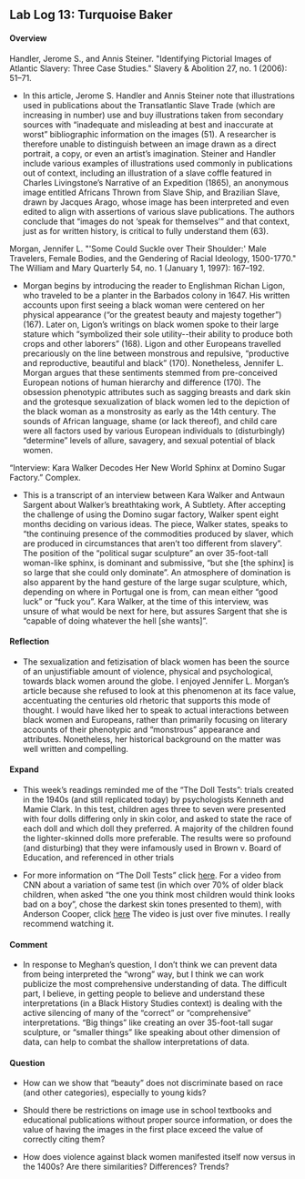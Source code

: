 ## Lab Log 13: Turquoise Baker

#### Overview

Handler, Jerome S., and Annis Steiner. "Identifying Pictorial Images of Atlantic Slavery: Three Case Studies." Slavery & Abolition 27, no. 1 (2006): 51–71. 

- In this article, Jerome S. Handler and Annis Steiner note that illustrations used in publications about the Transatlantic Slave Trade (which are increasing in number) use and buy illustrations taken from secondary sources with “inadequate and misleading at best and inaccurate at worst” bibliographic information on the images (51). A researcher is therefore unable to distinguish between an image drawn as a direct portrait, a copy, or even an artist’s imagination. Steiner and Handler include various examples of illustrations used commonly in publications out of context, including an illustration of a slave coffle featured in Charles Livingstone’s Narrative of an Expedition (1865), an anonymous image entitled Africans Thrown from Slave Ship, and Brazilian Slave, drawn by Jacques Arago, whose image has been interpreted and even edited to align with assertions of various slave publications. The authors conclude that “images do not ‘speak for themselves’” and that context, just as for written history, is critical to fully understand them (63). 

Morgan, Jennifer L. "'Some Could Suckle over Their Shoulder:' Male Travelers, Female Bodies, and the Gendering of Racial Ideology, 1500-1770." The William and Mary Quarterly 54, no. 1 (January 1, 1997): 167–192. 

- Morgan begins by introducing the reader to Englishman Richan Ligon, who traveled to be a planter in the Barbados colony in 1647. His written accounts upon first seeing a black woman were centered on her physical appearance (“or the greatest beauty and majesty together”) (167). Later on, Ligon’s writings on black women spoke to their large stature which “symbolized their sole utility--their ability to produce both crops and other laborers” (168). Ligon and other Europeans travelled precariously on the line between monstrous and repulsive, “productive and reproductive, beautiful and black” (170). Nonetheless, Jennifer L. Morgan argues that these sentiments stemmed from pre-conceived European notions of human hierarchy and difference (170). The obsession phenotypic attributes such as sagging breasts and dark skin and the grotesque sexualization of black women led to the depiction of the black woman as a monstrosity as early as the 14th century. The sounds of African language, shame (or lack thereof), and child care were all factors used by various European individuals to (disturbingly) “determine” levels of allure, savagery, and sexual potential of black women.

“Interview: Kara Walker Decodes Her New World Sphinx at Domino Sugar Factory.” Complex. 

- This is a transcript of an interview between Kara Walker and Antwaun Sargent about Walker’s breathtaking work, A Subtlety. After accepting the challenge of using the Domino sugar factory, Walker spent eight months deciding on various ideas. The piece, Walker states, speaks to “the continuing presence of the commodities produced by slaver, which are produced in circumstances that aren’t too different from slavery”.  The position of the “political sugar sculpture” an over 35-foot-tall woman-like sphinx, is dominant and submissive, “but she [the sphinx] is so large that she could only dominate”. An atmosphere of domination is also apparent by the hand gesture of the large sugar sculpture, which, depending on where in Portugal one is from, can mean either “good luck” or “fuck you”. Kara Walker, at the time of this interview, was unsure of what would be next for here, but assures Sargent that she is “capable of doing whatever the hell [she wants]”. 

#### Reflection

- The sexualization and fetizisation of black women has been the source of an unjustifiable amount of violence, physical and psychological, towards black women around the globe. I enjoyed Jennifer L. Morgan’s article because she refused to look at this phenomenon at its face value, accentuating the centuries old rhetoric that supports this mode of thought. I would have liked her to speak to actual interactions between black women and Europeans, rather than primarily focusing on literary accounts of their phenotypic and “monstrous” appearance and attributes. Nonetheless, her historical background on the matter was well written and compelling. 

#### Expand

- This week’s readings reminded me of the “The Doll Tests”: trials created in the 1940s (and still replicated today) by psychologists Kenneth and Mamie Clark. In this test, children ages three to seven were presented with four dolls differing only in skin color, and asked to state the race of each doll and which doll they preferred. A majority of the children found the lighter-skinned dolls more preferable. The results were so profound (and disturbing) that they were infamously used in Brown v. Board of Education, and referenced in other trials

- For more information on “The Doll Tests” click [here](http://www.naacpldf.org/brown-at-60-the-doll-test). For a video from CNN about a variation of same test (in which over 70% of older black children, when asked “the one you think most children would think looks bad on a boy”, chose the darkest skin tones presented to them), with Anderson Cooper, click [here](https://www.youtube.com/watch?v=EQACkg5i4AY) The video is just over five minutes. I really recommend watching it. 

#### Comment

- In response to Meghan’s question, I don’t think we can prevent data from being interpreted the “wrong” way, but I think we can work publicize the most comprehensive understanding of data. The difficult part, I believe, in getting people to believe and understand these interpretations (in a Black History Studies context) is dealing with the active silencing of many of the “correct” or “comprehensive” interpretations. “Big things” like creating an over 35-foot-tall sugar sculpture, or “smaller things” like speaking about other dimension of data, can help to combat the shallow interpretations of data. 

#### Question

- How can we show that “beauty” does not discriminate based on race (and other categories), especially to young kids?

- Should there be restrictions on image use in school textbooks and educational publications without proper source information, or does the value of having the images in the first place exceed the value of correctly citing them? 

- How does violence against black women manifested itself now versus in the 1400s? Are there similarities? Differences? Trends? 

